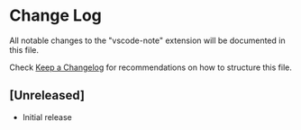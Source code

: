 # Change Log
All notable changes to the "vscode-note" extension will be documented in this file.

Check [Keep a Changelog](http://keepachangelog.com/) for recommendations on how to structure this file.

## [Unreleased]
- Initial release